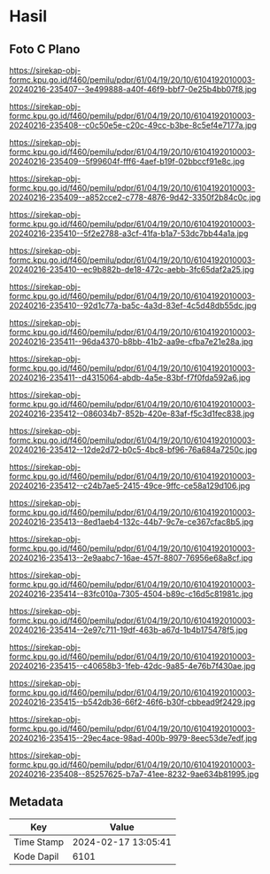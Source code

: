 # Hasil

## Foto C Plano

https://sirekap-obj-formc.kpu.go.id/f460/pemilu/pdpr/61/04/19/20/10/6104192010003-20240216-235407--3e499888-a40f-46f9-bbf7-0e25b4bb07f8.jpg

https://sirekap-obj-formc.kpu.go.id/f460/pemilu/pdpr/61/04/19/20/10/6104192010003-20240216-235408--c0c50e5e-c20c-49cc-b3be-8c5ef4e7177a.jpg

https://sirekap-obj-formc.kpu.go.id/f460/pemilu/pdpr/61/04/19/20/10/6104192010003-20240216-235409--5f99604f-fff6-4aef-b19f-02bbccf91e8c.jpg

https://sirekap-obj-formc.kpu.go.id/f460/pemilu/pdpr/61/04/19/20/10/6104192010003-20240216-235409--a852cce2-c778-4876-9d42-3350f2b84c0c.jpg

https://sirekap-obj-formc.kpu.go.id/f460/pemilu/pdpr/61/04/19/20/10/6104192010003-20240216-235410--5f2e2788-a3cf-41fa-b1a7-53dc7bb44a1a.jpg

https://sirekap-obj-formc.kpu.go.id/f460/pemilu/pdpr/61/04/19/20/10/6104192010003-20240216-235410--ec9b882b-de18-472c-aebb-3fc65daf2a25.jpg

https://sirekap-obj-formc.kpu.go.id/f460/pemilu/pdpr/61/04/19/20/10/6104192010003-20240216-235410--92d1c77a-ba5c-4a3d-83ef-4c5d48db55dc.jpg

https://sirekap-obj-formc.kpu.go.id/f460/pemilu/pdpr/61/04/19/20/10/6104192010003-20240216-235411--96da4370-b8bb-41b2-aa9e-cfba7e21e28a.jpg

https://sirekap-obj-formc.kpu.go.id/f460/pemilu/pdpr/61/04/19/20/10/6104192010003-20240216-235411--d4315064-abdb-4a5e-83bf-f7f0fda592a6.jpg

https://sirekap-obj-formc.kpu.go.id/f460/pemilu/pdpr/61/04/19/20/10/6104192010003-20240216-235412--086034b7-852b-420e-83af-f5c3d1fec838.jpg

https://sirekap-obj-formc.kpu.go.id/f460/pemilu/pdpr/61/04/19/20/10/6104192010003-20240216-235412--12de2d72-b0c5-4bc8-bf96-76a684a7250c.jpg

https://sirekap-obj-formc.kpu.go.id/f460/pemilu/pdpr/61/04/19/20/10/6104192010003-20240216-235412--c24b7ae5-2415-49ce-9ffc-ce58a129d106.jpg

https://sirekap-obj-formc.kpu.go.id/f460/pemilu/pdpr/61/04/19/20/10/6104192010003-20240216-235413--8ed1aeb4-132c-44b7-9c7e-ce367cfac8b5.jpg

https://sirekap-obj-formc.kpu.go.id/f460/pemilu/pdpr/61/04/19/20/10/6104192010003-20240216-235413--2e9aabc7-16ae-457f-8807-76956e68a8cf.jpg

https://sirekap-obj-formc.kpu.go.id/f460/pemilu/pdpr/61/04/19/20/10/6104192010003-20240216-235414--83fc010a-7305-4504-b89c-c16d5c81981c.jpg

https://sirekap-obj-formc.kpu.go.id/f460/pemilu/pdpr/61/04/19/20/10/6104192010003-20240216-235414--2e97c711-19df-463b-a67d-1b4b175478f5.jpg

https://sirekap-obj-formc.kpu.go.id/f460/pemilu/pdpr/61/04/19/20/10/6104192010003-20240216-235415--c40658b3-1feb-42dc-9a85-4e76b7f430ae.jpg

https://sirekap-obj-formc.kpu.go.id/f460/pemilu/pdpr/61/04/19/20/10/6104192010003-20240216-235415--b542db36-66f2-46f6-b30f-cbbead9f2429.jpg

https://sirekap-obj-formc.kpu.go.id/f460/pemilu/pdpr/61/04/19/20/10/6104192010003-20240216-235415--29ec4ace-98ad-400b-9979-8eec53de7edf.jpg

https://sirekap-obj-formc.kpu.go.id/f460/pemilu/pdpr/61/04/19/20/10/6104192010003-20240216-235408--85257625-b7a7-41ee-8232-9ae634b81995.jpg


## Metadata

| Key        | Value               |
| ---------- | ------------------- |
| Time Stamp | 2024-02-17 13:05:41 |
| Kode Dapil | 6101                |



